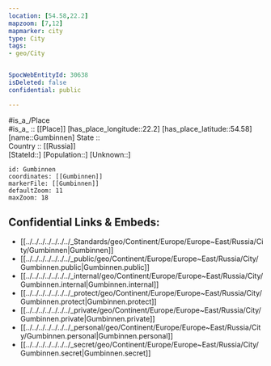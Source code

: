 ```yaml
---
location: [54.58,22.2] 
mapzoom: [7,12] 
mapmarker: city 
type: City
tags:
- geo/City


SpocWebEntityId: 30638
isDeleted: false
confidential: public

---
```

#is_a_/Place  
#is_a_ :: [[Place]] 
[has_place_longitude::22.2] 
[has_place_latitude::54.58] 
[name::Gumbinnen] 
State ::  
Country :: [[Russia]]  
[StateId::] 
[Population::] 
[Unknown::] 


```leaflet
id: Gumbinnen
coordinates: [[Gumbinnen]] 
markerFile: [[Gumbinnen]] 
defaultZoom: 11 
maxZoom: 18
```


## Confidential Links & Embeds: 
- [[../../../../../../../_Standards/geo/Continent/Europe/Europe~East/Russia/City/Gumbinnen|Gumbinnen]] 
- [[../../../../../../../_public/geo/Continent/Europe/Europe~East/Russia/City/Gumbinnen.public|Gumbinnen.public]] 
- [[../../../../../../../_internal/geo/Continent/Europe/Europe~East/Russia/City/Gumbinnen.internal|Gumbinnen.internal]] 
- [[../../../../../../../_protect/geo/Continent/Europe/Europe~East/Russia/City/Gumbinnen.protect|Gumbinnen.protect]] 
- [[../../../../../../../_private/geo/Continent/Europe/Europe~East/Russia/City/Gumbinnen.private|Gumbinnen.private]] 
- [[../../../../../../../_personal/geo/Continent/Europe/Europe~East/Russia/City/Gumbinnen.personal|Gumbinnen.personal]] 
- [[../../../../../../../_secret/geo/Continent/Europe/Europe~East/Russia/City/Gumbinnen.secret|Gumbinnen.secret]] 
